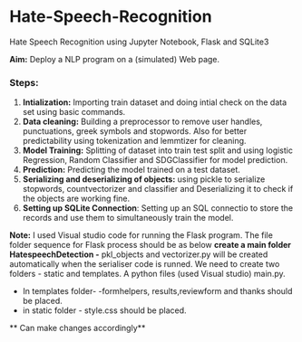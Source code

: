 # Hate-Speech-Recognition
Hate Speech Recognition using Jupyter Notebook, Flask and SQLite3

**Aim:** Deploy a NLP program on a (simulated) Web page.

### Steps: 
1. **Intialization:** Importing train dataset and doing intial check on the data set using basic commands.
2. **Data cleaning:** Building a preprocessor to remove user handles, punctuations, greek symbols and stopwords. Also for better predictability using tokenization and lemmtizer for cleaning. 
3. **Model Training:** Splitting of dataset into train test split and using logistic Regression, Random Classifier and SDGClassifier for model prediction.
4. **Prediction:** Predicting the model trained on a test dataset.
5. **Serializing and deserializing of objects:** using pickle to serialize stopwords, countvectorizer and classifier and Deserializing it to check if the objects are working fine.
6. **Setting up SQLite Connection**: Setting up an SQL connectio to store the records and use them to simultaneously train the model.


**Note:** I used Visual studio code for running the Flask program. 
The file folder sequence for Flask process should be as below
**create a main folder HatespeechDetection -** pkl_objects and vectorizer.py will be created automatically when the serialiser code is runned. We need to create two folders - static and templates. A python files (used Visual studio) main.py. 
- In templates folder- -formhelpers, results,reviewform and thanks should be placed.
- in static folder - style.css should be placed.

** Can make changes accordingly**


